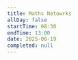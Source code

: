 ```yaml
---
title: Maths Netowrks
allDay: false
startTime: 08:30
endTime: 13:00
date: 2025-06-19
completed: null
---
```


